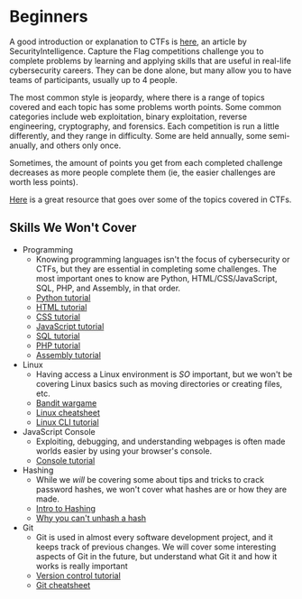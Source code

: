 # Beginners
A good introduction or explanation to CTFs is [here](https://securityintelligence.com/behind-the-scenes-at-a-capture-the-flag-ctf-competition/), an article by SecurityIntelligence. Capture the Flag competitions challenge you to complete problems by learning and applying skills that are useful in real-life cybersecurity careers. They can be done alone, but many allow you to have teams of participants, usually up to 4 people. 

The most common style is jeopardy, where there is a range of topics covered and each topic has some problems worth points. Some common categories include web exploitation, binary exploitation, reverse engineering, cryptography, and forensics. Each competition is run a little differently, and they range in difficulty. Some are held annually, some semi-anually, and others only once. 

Sometimes, the amount of points you get from each completed challenge decreases as more people complete them (ie, the easier challenges are worth less points). 

[Here](https://ctf101.org/) is a great resource that goes over some of the topics covered in CTFs. 

## Skills We Won't Cover
* Programming
    * Knowing programming languages isn't the focus of cybersecurity or CTFs, but they are essential in completing some challenges. The most important ones to know are Python, HTML/CSS/JavaScript, SQL, PHP, and Assembly, in that order. 
    * [Python tutorial](https://www.w3schools.com/python/default.asp)
    * [HTML tutorial](https://www.w3schools.com/html/default.asp)
    * [CSS tutorial](https://www.w3schools.com/css/default.asp)
    * [JavaScript tutorial](https://www.w3schools.com/js/default.asp)
    * [SQL tutorial](https://www.w3schools.com/sql/default.asp)
    * [PHP tutorial](https://www.w3schools.com/php/default.asp)
    * [Assembly tutorial](https://www.tutorialspoint.com/assembly_programming/index.htm)
* Linux
    * Having access a Linux environment is *SO* important, but we won't be covering Linux basics such as moving directories or creating files, etc. 
    * [Bandit wargame](https://overthewire.org/wargames/bandit/)
    * [Linux cheatsheet](https://linoxide.com/linux-commands-cheat-sheet/)
    * [Linux CLI tutorial](https://ubuntu.com/tutorials/command-line-for-beginners#1-overview)
* JavaScript Console
    * Exploiting, debugging, and understanding webpages is often made worlds easier by using your browser's console.
    * [Console tutorial](https://www.digitalocean.com/community/tutorials/how-to-use-the-javascript-developer-console)
* Hashing
    * While we *will* be covering some about tips and tricks to crack password hashes, we won't cover what hashes are or how they are made. 
    * [Intro to Hashing](https://www.theguardian.com/technology/2016/dec/15/passwords-hacking-hashing-salting-sha-2)
    * [Why you can't unhash a hash](https://stackoverflow.com/questions/6603849/why-is-it-not-possible-to-reverse-a-cryptographic-hash)
* Git
    * Git is used in almost every software development project, and it keeps track of previous changes. We will cover some interesting aspects of Git in the future, but understand what Git it and how it works is really important
    * [Version control tutorial](https://www.atlassian.com/git/tutorials/what-is-version-control)
    * [Git cheatsheet](https://i.redd.it/8341g68g1v7y.png)